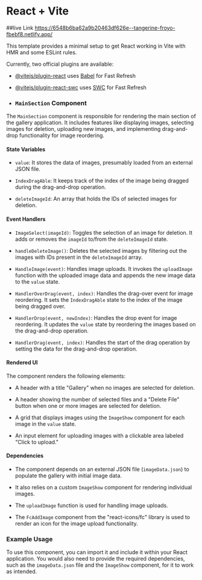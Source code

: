 # React + Vite

##live Link
https://6548b6ba62a9b20463df626e--tangerine-froyo-fbebf8.netlify.app/

This template provides a minimal setup to get React working in Vite with HMR and some ESLint rules.

Currently, two official plugins are available:

- [@vitejs/plugin-react](https://github.com/vitejs/vite-plugin-react/blob/main/packages/plugin-react/README.md) uses [Babel](https://babeljs.io/) for Fast Refresh
- [@vitejs/plugin-react-swc](https://github.com/vitejs/vite-plugin-react-swc) uses [SWC](https://swc.rs/) for Fast Refresh

- ### `MainSection` Component

The `MainSection` component is responsible for rendering the main section of the gallery application. It includes features like displaying images, selecting images for deletion, uploading new images, and implementing drag-and-drop functionality for image reordering.

#### State Variables

- `value`: It stores the data of images, presumably loaded from an external JSON file.

- `IndexDragAble`: It keeps track of the index of the image being dragged during the drag-and-drop operation.

- `deleteImageId`: An array that holds the IDs of selected images for deletion.

#### Event Handlers

- `ImageSelect(imageId)`: Toggles the selection of an image for deletion. It adds or removes the `imageId` to/from the `deleteImageId` state.

- `handleDeleteImage()`: Deletes the selected images by filtering out the images with IDs present in the `deleteImageId` array.

- `HandleImage(event)`: Handles image uploads. It invokes the `uploadImage` function with the uploaded image data and appends the new image data to the `value` state.

- `HandlerOverDrag(event, index)`: Handles the drag-over event for image reordering. It sets the `IndexDragAble` state to the index of the image being dragged over.

- `HandlerDrop(event, newIndex)`: Handles the drop event for image reordering. It updates the `value` state by reordering the images based on the drag-and-drop operation.

- `HandlerDrag(event, index)`: Handles the start of the drag operation by setting the data for the drag-and-drop operation.

#### Rendered UI

The component renders the following elements:

- A header with a title "Gallery" when no images are selected for deletion.

- A header showing the number of selected files and a "Delete File" button when one or more images are selected for deletion.

- A grid that displays images using the `ImageShow` component for each image in the `value` state.

- An input element for uploading images with a clickable area labeled "Click to upload."

#### Dependencies

- The component depends on an external JSON file (`imageData.json`) to populate the gallery with initial image data.

- It also relies on a custom `ImageShow` component for rendering individual images.

- The `uploadImage` function is used for handling image uploads.

- The `FcAddImage` component from the "react-icons/fc" library is used to render an icon for the image upload functionality.

### Example Usage

To use this component, you can import it and include it within your React application. You would also need to provide the required dependencies, such as the `imageData.json` file and the `ImageShow` component, for it to work as intended.
